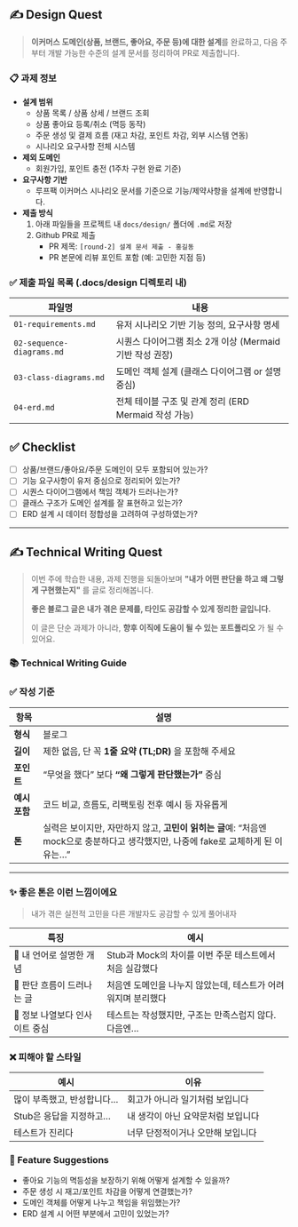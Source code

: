 ## ✍️ Design Quest

> **이커머스 도메인(상품, 브랜드, 좋아요, 주문 등)에 대한 설계**를 완료하고, 다음 주부터 개발 가능한 수준의 설계 문서를 정리하여 PR로 제출합니다.
>

### 📋 과제 정보

- **설계 범위**
    - 상품 목록 / 상품 상세 / 브랜드 조회
    - 상품 좋아요 등록/취소 (멱등 동작)
    - 주문 생성 및 결제 흐름 (재고 차감, 포인트 차감, 외부 시스템 연동)
    - 시나리오 요구사항 전체 시스템
- **제외 도메인**
    - 회원가입, 포인트 충전 (1주차 구현 완료 기준)
- **요구사항 기반**
    - 루프팩 이커머스 시나리오 문서를 기준으로 기능/제약사항을 설계에 반영합니다.
- **제출 방식**
    1. 아래 파일들을 프로젝트 내 `docs/design/` 폴더에 `.md`로 저장
    2. Github PR로 제출
        - PR 제목: `[round-2] 설계 문서 제출 - 홍길동`
        - PR 본문에 리뷰 포인트 포함 (예: 고민한 지점 등)

### ✅ 제출 파일 목록 (.docs/design 디렉토리 내)

| 파일명 | 내용 |
| --- | --- |
| `01-requirements.md` | 유저 시나리오 기반 기능 정의, 요구사항 명세 |
| `02-sequence-diagrams.md` | 시퀀스 다이어그램 최소 2개 이상 (Mermaid 기반 작성 권장) |
| `03-class-diagrams.md` | 도메인 객체 설계 (클래스 다이어그램 or 설명 중심) |
| `04-erd.md` | 전체 테이블 구조 및 관계 정리 (ERD Mermaid 작성 가능) |

## ✅ Checklist

- [ ]  상품/브랜드/좋아요/주문 도메인이 모두 포함되어 있는가?
- [ ]  기능 요구사항이 유저 중심으로 정리되어 있는가?
- [ ]  시퀀스 다이어그램에서 책임 객체가 드러나는가?
- [ ]  클래스 구조가 도메인 설계를 잘 표현하고 있는가?
- [ ]  ERD 설계 시 데이터 정합성을 고려하여 구성하였는가?

---

## ✍️ Technical Writing Quest

> 이번 주에 학습한 내용, 과제 진행을 되돌아보며
**"내가 어떤 판단을 하고 왜 그렇게 구현했는지"** 를 글로 정리해봅니다.
>
>
> **좋은 블로그 글은 내가 겪은 문제를, 타인도 공감할 수 있게 정리한 글입니다.**
>
> 이 글은 단순 과제가 아니라, **향후 이직에 도움이 될 수 있는 포트폴리오** 가 될 수 있어요.
>

### 📚 Technical Writing Guide

### ✅ 작성 기준

| 항목 | 설명 |
| --- | --- |
| **형식** | 블로그 |
| **길이** | 제한 없음, 단 꼭 **1줄 요약 (TL;DR)** 을 포함해 주세요 |
| **포인트** | “무엇을 했다” 보다 **“왜 그렇게 판단했는가”** 중심 |
| **예시 포함** | 코드 비교, 흐름도, 리팩토링 전후 예시 등 자유롭게 |
| **톤** | 실력은 보이지만, 자만하지 않고, **고민이 읽히는 글**예: “처음엔 mock으로 충분하다고 생각했지만, 나중에 fake로 교체하게 된 이유는…” |

---

### ✨ 좋은 톤은 이런 느낌이에요

> 내가 겪은 실전적 고민을 다른 개발자도 공감할 수 있게 풀어내자
>

| 특징 | 예시 |
| --- | --- |
| 🤔 내 언어로 설명한 개념 | Stub과 Mock의 차이를 이번 주문 테스트에서 처음 실감했다 |
| 💭 판단 흐름이 드러나는 글 | 처음엔 도메인을 나누지 않았는데, 테스트가 어려워지며 분리했다 |
| 📐 정보 나열보다 인사이트 중심 | 테스트는 작성했지만, 구조는 만족스럽지 않다. 다음엔… |

### ❌ 피해야 할 스타일

| 예시 | 이유 |
| --- | --- |
| 많이 부족했고, 반성합니다… | 회고가 아니라 일기처럼 보입니다 |
| Stub은 응답을 지정하고… | 내 생각이 아닌 요약문처럼 보입니다 |
| 테스트가 진리다 | 너무 단정적이거나 오만해 보입니다 |

### 🎯 Feature Suggestions

- 좋아요 기능의 멱등성을 보장하기 위해 어떻게 설계할 수 있을까?
- 주문 생성 시 재고/포인트 차감을 어떻게 연결했는가?
- 도메인 객체를 어떻게 나누고 책임을 위임했는가?
- ERD 설계 시 어떤 부분에서 고민이 있었는가?